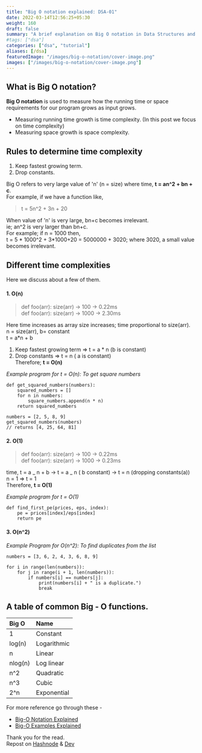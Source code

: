 ```yaml
---
title: "Big O notation explained: DSA-01"
date: 2022-03-14T12:56:25+05:30
weight: 160
draft: false
summary: "A brief explanation on Big O notation in Data Structures and Algorithms with examples."
#tags: ["dsa"]
categories: ["dsa", "tutorial"]
aliases: [/dsa]
featuredImage: "/images/big-o-notation/cover-image.png"
images: ["/images/big-o-notation/cover-image.png"]
---
```


## What is Big O notation?

**Big O notation** is used to measure how the running time or space requirements for our program grows as input grows.

- Measuring running time growth is time complexity. (In this post we focus on time complexity)
- Measuring space growth is space complexity.

## Rules to determine time complexity

1. Keep fastest growing term.
2. Drop constants.

Big O refers to very large value of 'n' (n = size) where time, **t = an^2 + bn + c**.  
For example, if we have a function like,

> t = 5n^2 + 3n + 20

When value of 'n' is very large, bn+c becomes irrelevant.  
ie; an^2 is very larger than bn+c.  
For example; if n = 1000 then,  
t = 5 * 1000^2 + 3*1000+20 = 5000000 + 3020; where 3020, a small value becomes irrelevant.

## Different time complexities

Here we discuss about a few of them.

#### 1. O(n)

> def foo(arr): size(arr) -> 100 -> 0.22ms  
> def foo(arr): size(arr) -> 1000 -> 2.30ms

Here time increases as array size increases; time proportional to size(arr).  
n = size(arr), b= constant  
t = a\*n + b

1. Keep fastest growing term => t = a \* n (b is constant)
2. Drop constants => t = n ( a is constant)  
   Therefore; **t = O(n)**

_Example program for t = O(n): To get square numbers_

```
def get_squared_numbers(numbers):
    squared_numbers = []
    for n in numbers:
        square_numbers.append(n * n)
    return squared_numbers

numbers = [2, 5, 8, 9]
get_squared_numbers(numbers)
// returns [4, 25, 64, 81]
```

#### 2. O(1)

> def foo(arr): size(arr) -> 100 -> 0.22ms  
> def foo(arr): size(arr) -> 1000 -> 0.23ms

time, t = a _ n + b -> t = a _ n ( b constant) -> t = n (dropping constants(a))  
n = 1 => t = 1  
Therefore, **t = O(1)**

_Example program for t = O(1)_

```
def find_first_pe(prices, eps, index):
    pe = prices[index]/eps[index]
    return pe
```

#### 3. O(n^2)

_Example Program for O(n^2): To find duplicates from the list_

```
numbers = [3, 6, 2, 4, 3, 6, 8, 9]

for i in range(len(numbers)):
    for j in range(i + 1, len(numbers)):
        if numbers[i] == numbers[j]:
            print(numbers[i] + " is a duplicate.")
            break
```

## A table of common Big - O functions.

| Big O   | Name        |
| :------ | :---------- |
| 1       | Constant    |
| log(n)  | Logarithmic |
| n       | Linear      |
| nlog(n) | Log linear  |
| n^2     | Quadratic   |
| n^3     | Cubic       |
| 2^n     | Exponential |

For more reference go through these -

- [Big-O Notation Explained](https://stackoverflow.com/questions/487258/what-is-a-plain-english-explanation-of-big-o-notation/487278#487278)
- [Big-O Examples Explained](https://stackoverflow.com/questions/2307283/what-does-olog-n-mean-exactly)

Thank you for the read.  
Repost on [Hashnode](https://alenabraham.hashnode.dev/big-o-notation-explained-dsa-01) & [Dev](https://dev.to/alenabraham/big-o-notation-explained-dsa-01-4oag)
